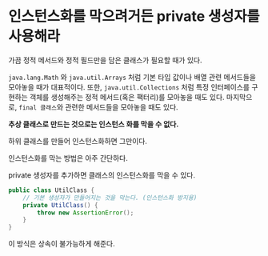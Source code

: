 # 인스턴스화를 막으려거든 private 생성자를 사용해라

가끔 정적 메서드와 정적 필드만을 담은 클래스가 필요할 때가 있다.

`java.lang.Math` 와 `java.util.Arrays` 처럼 기본 타입 값이나 배열 관련 메서드들을 모아놓을 때가 대표적이다.
또한, `java.util.Collections` 처럼 특정 인터페이스를 구현하는 객체를 생성해주는 정적 메서드(혹은 팩터리)를 모아놓을 때도 있다.
마지막으로, `final 클래스`와 관련한 메서드들을 모아놓을 때도 있다.

**추상 클래스로 만드는 것으로는 인스턴스 화를 막을 수 없다.**

하위 클래스를 만들어 인스턴스화하면 그만이다.

인스턴스화를 막는 방법은 아주 간단하다.

private 생성자를 추가하면 클래스의 인스턴스화를 막을 수 있다.

```Java
public class UtilClass {
    // 기본 생성자가 만들어지는 것을 막는다. (인스턴스화 방지용)
    private UtilClass() {
        throw new AssertionError();
    }
}
```

이 방식은 상속이 불가능하게 해준다.